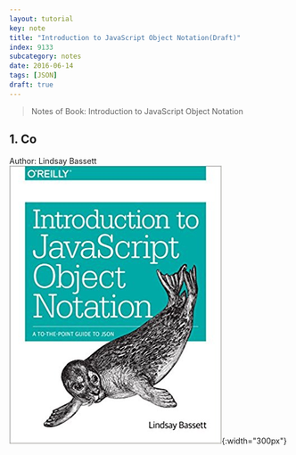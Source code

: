 ```yaml
---
layout: tutorial
key: note
title: "Introduction to JavaScript Object Notation(Draft)"
index: 9133
subcategory: notes
date: 2016-06-14
tags: [JSON]
draft: true
---
```


> Notes of Book: Introduction to JavaScript Object Notation  

## 1. Co

Author: Lindsay Bassett
![image](/public/images/note/9133/cover.jpg){:width="300px"}  
